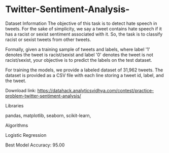 # Twitter-Sentiment-Analysis-

Dataset Information
The objective of this task is to detect hate speech in tweets. For the sake of simplicity, we say a tweet contains hate speech if it has a racist or sexist sentiment associated with it. So, the task is to classify racist or sexist tweets from other tweets.

Formally, given a training sample of tweets and labels, where label '1' denotes the tweet is racist/sexist and label '0' denotes the tweet is not racist/sexist, your objective is to predict the labels on the test dataset.

For training the models, we provide a labeled dataset of 31,962 tweets. The dataset is provided as a CSV file with each line storing a tweet id, label, and the tweet.

Download link: https://datahack.analyticsvidhya.com/contest/practice-problem-twitter-sentiment-analysis/

Libraries

pandas, 
matplotlib, 
seaborn, 
scikit-learn,

Algorithms

Logistic Regression

Best Model Accuracy: 95.00

